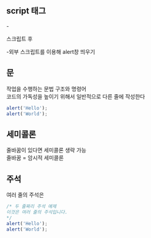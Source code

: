 ## script 태그
-<script> 태그에 자바스크립트 코드가 들어간다.  

## 외부 스크립트
자바스크립트 코드를 소분하여 저장할 수 있다  
분해해 놓은 각 파일은 src속성을 사용해서 HTML에 삽입한다  
```js
<script src="/path/to/script.js"></script>
```
## 과제
-alert창 띄우기  
<!DOCTYPE HTML>
<html>

<body>

  <p>스크립트 전</p>

  <script>
    alert( "I'm JavaScript!" );
  </script>

  <p>스크립트 후</p>

</body>

</html>

-외부 스크립트를 이용해 alert창 띄우기  
<!DOCTYPE html>
<html>

<body>

  <script src="alert.js"></script>

</body>

</html>

## 문
작업을 수행하는 문법 구조와 명령어  
코드의 가독성을 높이기 위해서 일반적으로 다른 줄에 작성한다  
```js
alert('Hello');
alert('World');
```

## 세미콜론
줄바꿈이 있다면 세미콜론 생략 가능  
줄바꿈 = 암시적 세미콜론  

## 주석
여러 줄의 주석은 
```js
/* 두 줄짜리 주석 예제
이것은 여러 줄의 주석입니다.
*/
alert('Hello');
alert('World');
```





















